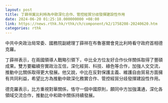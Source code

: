 ```yaml
---
layout: post
title: 丁薛祥冀比利時為中歐深化合作、管控經貿分歧發揮建設性作用
date: 2024-06-20 01:25:18.000000000 +08:00
link: https://news.rthk.hk/rthk/ch/component/k2/1758208-20240620.htm
categories: rthk
---
```


中共中央政治局常委、國務院副總理丁薛祥在布魯塞爾會見比利時看守政府首相德克羅。

丁薛祥表示，在兩國領導人戰略引領下，中比全方位友好合作伙伴關係取得了豐碩成果。雙方要繼續夯實政治互信，深化經貿、科技、綠色等合作，加強人文交流，推動中比關係取得更大發展。他又說，中比在反對保護主義、維護自由貿易方面擁有共同利益，希望比方為推動中歐深化務實合作、管控經貿分歧發揮建設性作用。

德克羅表示，比方重視對華關係，恪守一個中國原則，願同中方加強溝通，深化各領域交流合作，推動比中和歐中關係持續發展。

